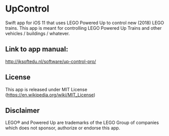 # UpControl
Swift app for iOS 11 that uses LEGO Powered Up to control new (2018) LEGO trains.
This app is meant for controlling LEGO Powered Up Trains and other vehicles / buildings / whatever.

## Link to app manual:
http://jksoftedu.nl/software/up-control-pro/

## License
This app is released under MIT License (https://en.wikipedia.org/wiki/MIT_License)

## Disclaimer
LEGO® and Powered Up are trademarks of the LEGO Group of companies which does not sponsor, authorize or endorse this app.
